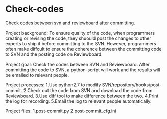 # Check-codes
Check codes between svn and reviewboard after committing.

Project background:
To ensure quality of the code, when programmers creating or revising the code, they shuould post the changes to other experts to
 ship it before committing to the SVN. However, programmers often make diffcult to ensure the coherence between the committing 
 code to SVN and the posting code on Reviewboard.

Project goal:
Check the codes between SVN and Reviewboard. After committing the code to SVN, a python-script will work and the results will be 
emailed to relevant people.

Project processes:
1.Use python2.7 to modify SVN/repository/hooks/post-commit.
2.Check out the code from SVN and download the code from Reviewboard.
3.Use diff tool to make difference between the two.
4.Print the log for recording.
5.Email the log to relevant people automatically.

Project files:
1.post-commit.py
2.post-commit_cfg.ini
